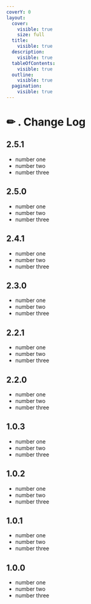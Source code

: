 ```yaml
---
coverY: 0
layout:
  cover:
    visible: true
    size: full
  title:
    visible: true
  description:
    visible: true
  tableOfContents:
    visible: true
  outline:
    visible: true
  pagination:
    visible: true
---
```


# ✏ . Change Log

## 2.5.1

* number one
* number two
* number three

## 2.5.0

* number one
* number two
* number three

## 2.4.1

* number one
* number two
* number three

## 2.3.0

* number one
* number two
* number three

## 2.2.1

* number one
* number two
* number three

## 2.2.0

* number one
* number two
* number three

## 1.0.3

* number one
* number two
* number three

## 1.0.2

* number one
* number two
* number three

## 1.0.1

* number one
* number two
* number three

## 1.0.0

* number one
* number two
* number three
